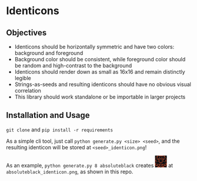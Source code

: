 # Identicons
## Objectives

* Identicons should be horizontally symmetric and have two colors: background and foreground
* Background color should be consistent, while foreground color should be random and high-contrast to the background
* Identicons should render down as small as 16x16 and remain distinctly legible
* Strings-as-seeds and resulting identicons should have no obvious visual correlation 
* This library should work standalone or be importable in larger projects

## Installation and Usage
`git clone` and `pip install -r requirements`

As a simple cli tool, just call `python generate.py <size> <seed>`, and the resulting identicon will be stored at `<seed>_identicon.png`! 

As an example, `python generate.py 8 absoluteblack` creates <img src="https://github.com/absoluteblack/akkio_identicon/blob/main/absoluteblack_identicon.png?raw=true" height="32" width="32"> at `absoluteblack_identicon.png`, as shown in this repo.
